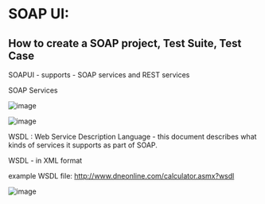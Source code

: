 
# SOAP UI:

 How to create a SOAP project, Test Suite, Test Case
 ----------------------------------------------------

 SOAPUI - supports - SOAP services and REST services

 SOAP Services

 ![image](https://github.com/user-attachments/assets/62b9c102-53a4-44a5-b164-793bea0b309c)

 ![image](https://github.com/user-attachments/assets/3d7bf850-3668-41e7-895f-68c5844f5b95)

 
WSDL : Web Service Description Language - this document describes what kinds of services it supports as part of SOAP.

WSDL - in XML format

example WSDL file: http://www.dneonline.com/calculator.asmx?wsdl


![image](https://github.com/user-attachments/assets/c9d41a8a-a42c-4987-94ac-2a8250993cfa)
